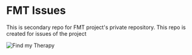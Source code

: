 # FMT Issues
This is secondary repo for FMT project's private repository. This repo is created for issues of the project

![Find my Therapy](image.jpg)
